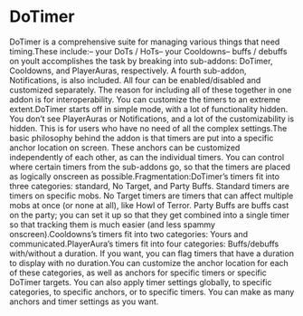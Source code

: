 # DoTimer

DoTimer is a comprehensive suite for managing various things that need timing.These include:– your DoTs / HoTs– your Cooldowns– buffs / debuffs on youIt accomplishes the task by breaking into sub-addons: DoTimer, Cooldowns, and PlayerAuras, respectively. A fourth sub-addon, Notifications, is also included. All four can be enabled/disabled and customized separately. The reason for including all of these together in one addon is for interoperability. You can customize the timers to an extreme extent.DoTimer starts off in simple mode, with a lot of functionality hidden. You don’t see PlayerAuras or Notifications, and a lot of the customizability is hidden. This is for users who have no need of all the complex settings.The basic philosophy behind the addon is that timers are put into a specific anchor location on screen. These anchors can be customized independently of each other, as can the individual timers. You can control where certain timers from the sub-addons go, so that the timers are placed as logically onscreen as possible.Fragmentation:DoTimer’s timers fit into three categories: standard, No Target, and Party Buffs. Standard timers are timers on specific mobs. No Target timers are timers that can affect multiple mobs at once (or none at all), like Howl of Terror. Party Buffs are buffs cast on the party; you can set it up so that they get combined into a single timer so that tracking them is much easier (and less spammy onscreen).Cooldowns’s timers fit into two categories: Yours and communicated.PlayerAura’s timers fit into four categories: Buffs/debuffs with/without a duration. If you want, you can flag timers that have a duration to display with no duration.You can customize the anchor location for each of these categories, as well as anchors for specific timers or specific DoTimer targets. You can also apply timer settings globally, to specific categories, to specific anchors, or to specific timers. You can make as many anchors and timer settings as you want.
